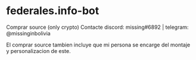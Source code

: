 # federales.info-bot
Comprar source (only crypto)
Contacte discord: missing#6892 | telegram: @missinginbolivia

El comprar source tambien incluye que mi persona se encarge del montaje y
personalizacion de este.

